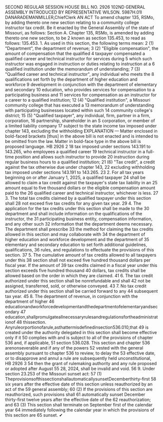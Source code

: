 SECOND REGULAR SESSION
HOUSE BILL NO. 2926
102ND GENERAL ASSEMBLY
INTRODUCED BY REPRESENTATIVE WILSON.
5987H.01I DANARADEMANMILLER,ChiefClerk
AN ACT
To amend chapter 135, RSMo, by adding thereto one new section relating to a community
college instructor tax credit.
Be it enacted by the General Assembly of the state of Missouri, as follows:
Section A. Chapter 135, RSMo, is amended by adding thereto one new section, to be
2 known as section 135.453, to read as follows:
135.453. 1. As used in this section, the following terms mean:
2 (1) "Department", the department of revenue;
3 (2) "Eligible compensation", the amount of compensation that the qualified
4 taxpayer compensated a qualified career and technical instructor for services during
5 which such instructor was engaged in instruction or duties relating to instruction at a
6 qualified institution under the memorandum of understanding;
7 (3) "Qualified career and technical instructor", any individual who meets the
8 qualifications set forth by the department of higher education and workforce
9 development in conjunction with the department of elementary and secondary
10 education, who provides services for compensation to a participating business and
11 services for compensation as an instructor for a career to a qualified institution;
12 (4) "Qualified institution", a Missouri community college that has executed a
13 memorandum of understanding with participating businesses located within such
14 community college's district;
15 (5) "Qualified taxpayer", any individual, firm, partner in a firm, corporation,
16 partnership, shareholder in an S corporation, or member of a limited liability company
17 subject to the state income tax imposed under chapter 143, excluding the withholding
EXPLANATION — Matter enclosed in bold-faced brackets [thus] in the above bill is not enacted and is
intended to be omitted from the law. Matter in bold-face type in the above bill is proposed language.
HB 2926 2
18 tax imposed under sections 143.191 to 143.265, who employees a qualified career
19 technical instructor in a full-time position and allows such instructor to provide
20 instruction during regular business hours to a qualified institution;
21 (6) "Tax credit", a credit against the tax otherwise due under chapter 143,
22 excluding withholding tax imposed under sections 143.191 to 143.265.
23 2. For all tax years beginning on or after January 1, 2025, a qualified taxpayer
24 shall be allowed to claim a tax credit against the taxpayer's state tax liability in an
25 amount equal to five thousand dollars or the eligible compensation amount paid to the
26 qualified career and technical instructor, whichever is less.
27 3. The total tax credits claimed by a qualified taxpayer under this section shall
28 not exceed five tax credits for any given tax year.
29 4. The application for the tax credits under this section shall be made to the
30 department and shall include information on the qualifications of the instructor, the
31 participating business entity, compensation information, and any other such
32 information that the department deems necessary. The department shall prescribe
33 the method for claiming the tax credits allowed in this section and may collaborate with
34 the department of higher education and workforce development and the department of
35 elementary and secondary education to set forth additional guidelines, qualifications,
36 rules, and regulations to effectuate the provisions of this section.
37 5. The cumulative amount of tax credits allowed to all taxpayers under this
38 section shall not exceed five hundred thousand dollars per fiscal year. If the amount of
39 tax credits claimed in a fiscal year under this section exceeds five hundred thousand
40 dollars, tax credits shall be allowed based on the order in which they are claimed.
41 6. The tax credit authorized under this section shall be nonrefundable and shall
42 not be assigned, transferred, sold, or otherwise conveyed.
43 7. No tax credit authorized under this section shall be carried forward to any
44 subsequent tax year.
45 8. The department of revenue, in conjunction with the department of higher
46 educationandworkforcedevelopmentandthedepartmentofelementaryandsecondary
47 education,shallpromulgateallnecessaryrulesandregulationsfortheadministrationof
48 thissection. Anyruleorportionofarule,asthattermisdefinedinsection536.010,that
49 is created under the authority delegated in this section shall become effective only if it
50 complies with and is subject to all of the provisions of chapter 536 and, if applicable,
51 section 536.028. This section and chapter 536 arenonseverable and if any of the powers
52 vested with the general assembly pursuant to chapter 536 to review, to delay the
53 effective date, or to disapprove and annul a rule are subsequently held unconstitutional,
HB 2926 3
54 then the grant of rulemaking authority and any rule proposed or adopted after August
55 28, 2024, shall be invalid and void.
56 9. Under section 23.253 of the Missouri sunset act:
57 (1) TheprovisionsofthissectionshallautomaticallysunsetDecemberthirty-first
58 six years after the effective date of this section unless reauthorized by an act of the
59 general assembly;
60 (2) If the provisions of this section are reauthorized, such provisions shall
61 automatically sunset December thirty-first twelve years after the effective date of the
62 reauthorization; and
63 (3) This section shall terminate on September first of the calendar year
64 immediately following the calendar year in which the provisions of this section are
65 sunset.
✔